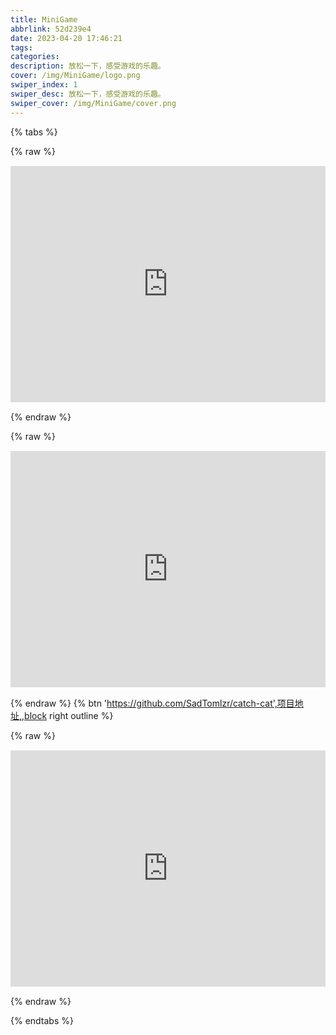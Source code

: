 ```yaml
---
title: MiniGame
abbrlink: 52d239e4
date: 2023-04-20 17:46:21
tags:
categories:
description: 放松一下，感受游戏的乐趣。
cover: /img/MiniGame/logo.png
swiper_index: 1
swiper_desc: 放松一下，感受游戏的乐趣。
swiper_cover: /img/MiniGame/cover.png
---  
```


{% tabs %}  
<!-- tab MiniGames -->
{% raw %}
<div class="aspect-ratio" >
    <iframe src="https://demonisblack.com/code/2022/minigames/game/" scrolling="no" border="0" frameborder="0" framespacing="0" high_quality="1" danmaku="1" allowfullscreen="" loading="lazy"></iframe>
</div>
{% endraw %}
<!-- endtab --> 

<!-- tab Catch Cat -->
{% raw %}
<div class="aspect-ratio" >
    <iframe src="https://guole.fun/others/cat" scrolling="no" border="0" frameborder="0" framespacing="0" high_quality="1" danmaku="1" allowfullscreen=""></iframe>
</div>

<style>
  .aspect-ratio {
    position: relative;
    width: 100%;
    height: 0;
    padding-bottom: 75%;
    margin: 3% auto;
    text-align: center;
  }
  .aspect-ratio iframe {
    position: absolute;
    top: 0;
    left: 0;
    width: 100%;
    height: 100%;
  }
  @media screen and (max-width:500px){
    .aspect-ratio{
        padding-bottom:100%;
        position:relative!important;
        overflow:hidden!important;
        position:relative;
        width:100%;
        height:0;
        margin:3% auto;
        text-align:center
    }
    canvas{
            width:570px!important;height:501px!important
    }
    iframe{
            position:absolute;transform:scale(.6)!important;width:570px!important;height:570px!important;left:-100px!important;top:-100px!important
    }
  }
</style>
{% endraw %}
{% btn 'https://github.com/SadTomlzr/catch-cat',项目地址,,block right outline %}  
<!-- endtab --> 


<!-- tab Downhill Ski -->
{% raw %}
<div class="aspect-ratio" >
    <iframe src="https://demonisblack.com/code/2022/downhillski/game/"scrolling="no" border="0" frameborder="0" framespacing="0" high_quality="1" danmaku="1" allowfullscreen="" loading="lazy"></iframe>
</div>
{% endraw %}
<!-- endtab --> 

{% endtabs %}  